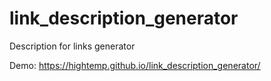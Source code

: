 # link_description_generator

Description for links generator

Demo: https://hightemp.github.io/link_description_generator/